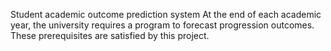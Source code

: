 Student academic outcome prediction system
At the end of each academic year, the university requires a program to forecast progression outcomes. These prerequisites are satisfied by this project.
